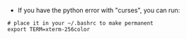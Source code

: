 * If you have the python error with "curses", you can run:
```
# place it in your ~/.bashrc to make permanent
export TERM=xterm-256color
```
